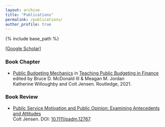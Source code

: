 ```yaml
---
layout: archive
title: "Publications"
permalink: /publications/
author_profile: true
---
```


{% include base_path %}

[[Google Scholar](https://scholar.google.com/citations?hl=en&user=XkCEPH4AAAAJ)] 

### Book Chapter
* [Public Budgeting Mechanics](https://www.taylorfrancis.com/chapters/edit/10.4324/9781003240440-4/public-budgeting-mechanics-katherine-willoughby-colt-jensen) in [Teaching Public Budgeting in Finance](https://doi.org/10.4324/9781003240440) edited by Bruce D. McDonald III & Meagan M. Jordan <br/>
Katherine Willoughby and Colt Jensen. Routledge, 2021.

### Book Review

* [Public Service Motivation and Public Opinion: Examining Antecedents and Attitudes](https://doi.org/10.1111/padm.12767) <br/>
Colt Jensen. DOI: [10.1111/padm.12767](https://doi.org/10.1111/padm.12767).

